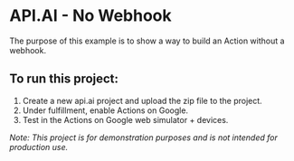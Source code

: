 # API.AI - No Webhook
The purpose of this example is to show a way to build an Action without a webhook.

## To run this project:
1. Create a new api.ai project and upload the zip file to the project.
2. Under fulfillment, enable Actions on Google.
3. Test in the Actions on Google web simulator + devices.

_Note: This project is for demonstration purposes and is not intended for production use._
